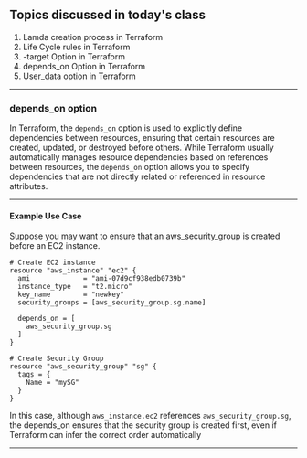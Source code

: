 Topics discussed in today's class
-----------------------------------------
1. Lamda creation process in Terraform
2. Life Cycle rules in Terraform
3. -target Option in Terraform
4. depends_on Option in Terraform
5. User_data option in Terraform
----------------------------------------------------------------------------------

### depends_on option 
In Terraform, the `depends_on` option is used to explicitly define dependencies between resources, ensuring that certain resources are created, updated, or destroyed before others. While Terraform usually automatically manages resource dependencies based on references between resources, the `depends_on` option allows you to specify dependencies that are not directly related or referenced in resource attributes.

-----------------------------------------------------------------------------
#### Example Use Case
Suppose you may want to ensure that an aws_security_group is created before an EC2 instance.
```
# Create EC2 instance
resource "aws_instance" "ec2" {
  ami             = "ami-07d9cf938edb0739b"
  instance_type   = "t2.micro"
  key_name        = "newkey"
  security_groups = [aws_security_group.sg.name]

  depends_on = [
    aws_security_group.sg
  ]
}

# Create Security Group
resource "aws_security_group" "sg" {
  tags = {
    Name = "mySG"
  }
}

```
In this case, although `aws_instance.ec2` references `aws_security_group.sg`, the depends_on ensures that the security group is created first, even if Terraform can infer the correct order automatically

--------------------------------------------------------------------------------------------